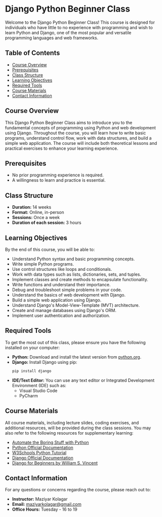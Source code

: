 # Django Python Beginner Class  

Welcome to the Django Python Beginner Class! This course is designed for individuals who have little to no experience with programming and wish to learn Python and Django, one of the most popular and versatile programming languages and web frameworks.  

## Table of Contents  
- [Course Overview](#course-overview)  
- [Prerequisites](#prerequisites)  
- [Class Structure](#class-structure)  
- [Learning Objectives](#learning-objectives)  
- [Required Tools](#required-tools)  
- [Course Materials](#course-materials)  
- [Contact Information](#contact-information)  

## Course Overview  
This Django Python Beginner Class aims to introduce you to the fundamental concepts of programming using Python and web development using Django. Throughout the course, you will learn how to write basic programs, understand control flow, work with data structures, and build a simple web application. The course will include both theoretical lessons and practical exercises to enhance your learning experience.  

## Prerequisites  
- No prior programming experience is required.  
- A willingness to learn and practice is essential.  

## Class Structure  
- **Duration:** 14 weeks  
- **Format:** Online, in-person  
- **Sessions:** Once a week  
- **Duration of each session:** 3 hours  

## Learning Objectives  
By the end of this course, you will be able to:  
- Understand Python syntax and basic programming concepts.  
- Write simple Python programs.  
- Use control structures like loops and conditionals.  
- Work with data types such as lists, dictionaries, sets, and tuples.  
- Implement classes and create methods to encapsulate functionality.  
- Write functions and understand their importance.  
- Debug and troubleshoot simple problems in your code.  
- Understand the basics of web development with Django.  
- Build a simple web application using Django.  
- Understand Django's Model-View-Template (MVT) architecture.  
- Create and manage databases using Django's ORM.  
- Implement user authentication and authorization.  

## Required Tools  
To get the most out of this class, please ensure you have the following installed on your computer:  
- **Python:** Download and install the latest version from [python.org](https://www.python.org).  
- **Django:** Install Django using pip:  
    ```bash  
    pip install django  
    ```  
- **IDE/Text Editor:** You can use any text editor or Integrated Development Environment (IDE) such as:  
    - Visual Studio Code  
    - PyCharm  

## Course Materials  
All course materials, including lecture slides, coding exercises, and additional resources, will be provided during the class sessions. You may also refer to the following resources for supplementary learning:  
- [Automate the Boring Stuff with Python](https://automatetheboringstuff.com/)  
- [Python Official Documentation](https://docs.python.org/3/)  
- [W3Schools Python Tutorial](https://www.w3schools.com/python/)  
- [Django Official Documentation](https://docs.djangoproject.com/)  
- [Django for Beginners by William S. Vincent](https://djangoforbeginners.com/)  

## Contact Information  
For any questions or concerns regarding the course, please reach out to:  
- **Instructor:** Maziyar Kolagar  
- **Email:** [maziyarkolagar@gmail.com](mailto:maziyarkolagar@gmail.com)  
- **Office Hours:** Tuesday - 16 to 19
